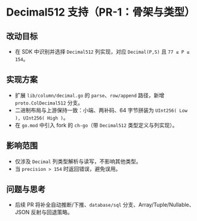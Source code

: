 # Decimal512 支持（PR-1：骨架与类型）

## 改动目标
- 在 SDK 中识别并选择 `Decimal512` 列实现，对应 `Decimal(P,S)` 且 `77 ≤ P ≤ 154`。

## 实现方案
- 扩展 `lib/column/decimal.go` 的 `parse`、`row/append` 路径，新增 `proto.ColDecimal512` 分支。
- 二进制布局与上游保持一致：小端、两补码、64 字节拼装为 `UInt256( Low ), UInt256( High )`。
- 在 `go.mod` 中引入 fork 的 `ch-go`（带 `Decimal512` 类型定义与列实现）。

## 影响范围
- 仅涉及 `Decimal` 列类型解析与读写，不影响其他类型。
- 当 `precision > 154` 时返回错误，避免误用。

## 问题与思考
- 后续 PR 将补全自动推断/下推、`database/sql` 分支、Array/Tuple/Nullable、JSON 反射与回退策略。





